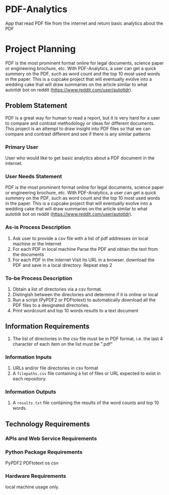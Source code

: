# PDF-Analytics
App that read PDF file from the internet and return basic analytics about the PDF
# Project Planning
PDF is the most prominent format online for legal documents, science paper or engineering brochure, 
etc.  With PDF-Analytics, a user can get a quick summery on the PDF, such as word count and the top 
10 most used words in the paper.  This is a cupcake project that will eventually evolve into a 
wedding cake that will draw summaries on the article similar to what autotldr bot on reddit 
(https://www.reddit.com/user/autotldr).

## Problem Statement

PDF is a great way for human to read a report, but it is very hard for a user to compare and contrast
methodology or ideas for different documents.  This project is an attempt to draw insight into PDF
files so that we can compare and contrast different and see if there is any similar patterns

### Primary User

User who would like to get basic analytics about a PDF document in the internet.

### User Needs Statement 

PDF is the most prominent format online for legal documents, science paper or engineering brochure, 
etc.  With PDF-Analytics, a user can get a quick summery on the PDF, such as word count and the top 
10 most used words in the paper.  This is a cupcake project that will eventually evolve into a 
wedding cake that will draw summaries on the article similar to what autotldr bot on reddit 
(https://www.reddit.com/user/autotldr).

### As-is Process Description

  1. Ask user to provide a csv file with a list of pdf addresses on local machine or the Internet
  2. For each PDF in local machine
      Parse the PDF and obtain the text from the documents
  3. For each PDF in the internet
      Visit its URL in a browser.
      download the PDF and save in a local directory.
      Repeat step 2
      

### To-be Process Description

  1. Obtain a list of directories via a csv format.
  2. Distingish between the directories and determine if it is online or local
  2. Run a script (PyPDF2 or PDFtotext) to automatically download all the PDF files to a designated directories.
  3. Print wordcount and top 10 words results to a text document  


## Information Requirements
  1. The list of directories in the csv file must be in PDF format, i.e. the last 4 character of each 
  item on the list must be ".pdf"

### Information Inputs

  1. URLs and/or file directories in csv format
  2. A `filepaths.csv` file containing a list of files or URL expected to exist in each repository.
  
### Information Outputs

  1. A `results.txt` file containing the results of the word counts and top 10 words.

## Technology Requirements

### APIs and Web Service Requirements

### Python Package Requirements
PyPDF2
PDFtotext
os
csv

### Hardware Requirements
local machine usage only.
